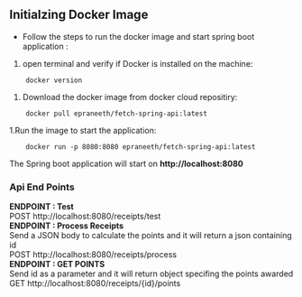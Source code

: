 ## Initialzing Docker Image

- Follow the steps to run the docker image and start spring boot application :

1. open terminal and verify if Docker is installed on the machine:

```console
    docker version
```

1. Download the docker image from docker cloud repositiry:

```console
    docker pull epraneeth/fetch-spring-api:latest
```

1.Run the image to start the application:

```console
    docker run -p 8080:8080 epraneeth/fetch-spring-api:latest
```

The Spring boot application will start on **http://localhost:8080**

### Api End Points

**ENDPOINT : Test**<br>
POST http://localhost:8080/receipts/test
<br>
**ENDPOINT : Process Receipts**<br>
Send a JSON body to calculate the points and it will return a json containing id
<br>
POST http://localhost:8080/receipts/process
<br>
**ENDPOINT : GET POINTS**<br>
Send id as a parameter and it will return object specifing the points awarded
<br>
GET http://localhost:8080/receipts/{id}/points
<br>
